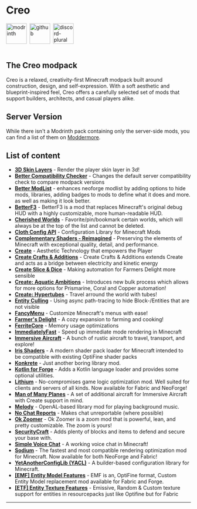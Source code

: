 <h1>Creo</h1>


<div style="display: flex; gap: 8px; align-items: center;">
  <a href="https://modrinth.com/project/creo" target="_blank" rel="noopener noreferrer">
    <img alt="modrinth" height="56" src="https://cdn.jsdelivr.net/npm/@intergrav/devins-badges@3/assets/cozy/available/modrinth_vector.svg">
  </a>
  <a href="https://github.com/BondiBen/creo" target="_blank" rel="noopener noreferrer">
    <img alt="github" height="56" src="https://cdn.jsdelivr.net/npm/@intergrav/devins-badges@3/assets/cozy/available/github_vector.svg">
  </a>
  <a href="https://discord.gg/jvD3SywZee" target="_blank" rel="noopener noreferrer">
    <img alt="discord-plural" height="56" src="https://cdn.jsdelivr.net/npm/@intergrav/devins-badges@3/assets/cozy/social/discord-plural_vector.svg">
  </a>
</div>

<br>

<h2>The Creo modpack</h2>


Creo is a relaxed, creativity-first Minecraft modpack built around construction, design, and self-expression. With a soft aesthetic and blueprint-inspired feel, Creo offers a carefully selected set of mods that support builders, architects, and casual players alike.

<h2>Server Version</h2>


While there isn't a Modrinth pack containing only the server-side mods, you can find a list of them on [Moddermore](https://moddermore.net/list/3SrplOW-ZrSN).


<h2>List of content</h2>


- [**3D Skin Layers**](https://modrinth.com/mod/3dskinlayers) - Render the player skin layer in 3d!
- [**Better Compatibility Checker**](https://modrinth.com/mod/better-compatibility-checker) - Changes the default server compatibility check to compare modpack versions
- [**Better ModList**](https://modrinth.com/mod/better-modlist) - enhances neoforge modlist by adding options to hide mods, libraries, adding badges to mods to define what it does and more. as well as making it look better.
- [**BetterF3**](https://modrinth.com/mod/betterf3) - BetterF3 is a mod that replaces Minecraft's original debug HUD with a highly customizable, more human-readable HUD.
- [**Cherished Worlds**](https://modrinth.com/mod/cherished-worlds) - Favorite/pin/bookmark certain worlds, which will always be at the top of the list and cannot be deleted.
- [**Cloth Config API**](https://modrinth.com/mod/cloth-config) - Configuration Library for Minecraft Mods
- [**Complementary Shaders - Reimagined**](https://modrinth.com/mod/complementary-reimagined) - Preserving the elements of Minecraft with exceptional quality, detail, and performance.
- [**Create**](https://modrinth.com/mod/create) - Aesthetic Technology that empowers the Player
- [**Create Crafts & Additions**](https://modrinth.com/mod/createaddition) - Create Crafts & Additions extends Create and acts as a bridge between electricity and kinetic energy
- [**Create Slice & Dice**](https://modrinth.com/mod/slice-and-dice) - Making automation for Farmers Delight more sensible
- [**Create: Aquatic Ambitions**](https://modrinth.com/mod/create-aquatic-ambitions) - Introduces new bulk process which allows for more options for Prismarine, Coral and Copper automation!
- [**Create: Hypertubes**](https://modrinth.com/mod/hypertube) - Travel arround the world with tubes!
- [**Entity Culling**](https://modrinth.com/mod/entityculling) - Using async path-tracing to hide Block-/Entities that are not visible
- [**FancyMenu**](https://modrinth.com/mod/fancymenu) - Customize Minecraft's menus with ease!
- [**Farmer's Delight**](https://modrinth.com/mod/farmers-delight) - A cozy expansion to farming and cooking!
- [**FerriteCore**](https://modrinth.com/mod/ferrite-core) - Memory usage optimizations
- [**ImmediatelyFast**](https://modrinth.com/mod/immediatelyfast) - Speed up immediate mode rendering in Minecraft
- [**Immersive Aircraft**](https://modrinth.com/mod/immersive-aircraft) - A bunch of rustic aircraft to travel, transport, and explore!
- [**Iris Shaders**](https://modrinth.com/mod/iris) - A modern shader pack loader for Minecraft intended to be compatible with existing OptiFine shader packs
- [**Konkrete**](https://modrinth.com/mod/konkrete) - Just another boring library mod.
- [**Kotlin for Forge**](https://modrinth.com/mod/kotlin-for-forge) - Adds a Kotlin language loader and provides some optional utilities.
- [**Lithium**](https://modrinth.com/mod/lithium) - No-compromises game logic optimization mod. Well suited for clients and servers of all kinds. Now available for Fabric and NeoForge!
- [**Man of Many Planes**](https://modrinth.com/mod/man-of-many-planes) - A set of additional aircraft for Immersive Aircraft with Create support in mind.
- [**Melody**](https://modrinth.com/mod/melody) - OpenAL-based library mod for playing background music.
- [**No Chat Reports**](https://modrinth.com/mod/no-chat-reports) - Makes chat unreportable (where possible)
- [**Ok Zoomer**](https://modrinth.com/mod/ok-zoomer) - Ok Zoomer is a zoom mod that is powerful, lean, and pretty customizable. The zoom is yours!
- [**SecurityCraft**](https://modrinth.com/mod/security-craft) - Adds plenty of blocks and items to defend and secure your base with.
- [**Simple Voice Chat**](https://modrinth.com/mod/simple-voice-chat) - A working voice chat in Minecraft!
- [**Sodium**](https://modrinth.com/mod/sodium) - The fastest and most compatible rendering optimization mod for Minecraft. Now available for both NeoForge and Fabric!
- [**YetAnotherConfigLib (YACL)**](https://modrinth.com/mod/yacl) - A builder-based configuration library for Minecraft.
- [**[EMF] Entity Model Features**](https://modrinth.com/mod/entity-model-features) - EMF is an, OptiFine format, Custom Entity Model replacement mod available for Fabric and Forge.
- [**[ETF] Entity Texture Features**](https://modrinth.com/mod/entitytexturefeatures) - Emissive, Random & Custom texture support for entities in resourcepacks just like Optifine but for Fabric

---
